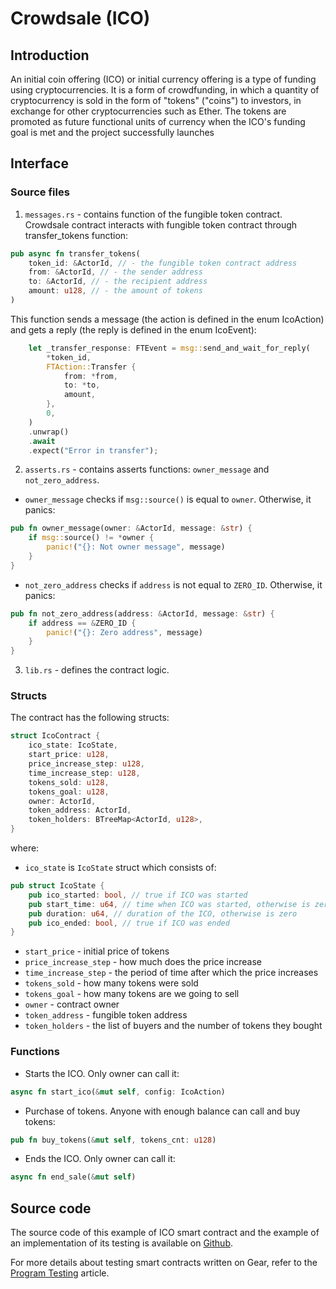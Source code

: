 # Crowdsale (ICO)

## Introduction
An initial coin offering (ICO) or initial currency offering is a type of funding using cryptocurrencies. It is a form of crowdfunding, in which a quantity of cryptocurrency is sold in the form of "tokens" ("coins") to investors, in exchange for other cryptocurrencies such as Ether. The tokens are promoted as future functional units of currency when the ICO's funding goal is met and the project successfully launches

## Interface
### Source files
1. `messages.rs` - contains function of the fungible token contract. Crowdsale contract interacts with fungible token contract through transfer_tokens function:
```rust
pub async fn transfer_tokens(
    token_id: &ActorId, // - the fungible token contract address
    from: &ActorId, // - the sender address
    to: &ActorId, // - the recipient address
    amount: u128, // - the amount of tokens
) 
```
This function sends a message (the action is defined in the enum IcoAction) and gets a reply (the reply is defined in the enum IcoEvent):
```rust
    let _transfer_response: FTEvent = msg::send_and_wait_for_reply(
        *token_id,
        FTAction::Transfer {
            from: *from,
            to: *to,
            amount,
        },
        0,
    )
    .unwrap()
    .await
    .expect("Error in transfer");
```

2. `asserts.rs` - contains asserts functions: `owner_message` and `not_zero_address`. 
- `owner_message` checks if `msg::source()` is equal to `owner`. Otherwise, it panics:
```rust
pub fn owner_message(owner: &ActorId, message: &str) {
    if msg::source() != *owner {
        panic!("{}: Not owner message", message)
    }
}
```
- `not_zero_address` checks if `address` is not equal to `ZERO_ID`. Otherwise, it panics:
```rust
pub fn not_zero_address(address: &ActorId, message: &str) {
    if address == &ZERO_ID {
        panic!("{}: Zero address", message)
    }
}
```

3. `lib.rs` - defines the contract logic.

### Structs
The contract has the following structs:
```rust
struct IcoContract {
    ico_state: IcoState,
    start_price: u128,
    price_increase_step: u128,
    time_increase_step: u128,
    tokens_sold: u128,
    tokens_goal: u128,
    owner: ActorId,
    token_address: ActorId,
    token_holders: BTreeMap<ActorId, u128>,
}
```
where:
- `ico_state` is `IcoState` struct which consists of:
```rust
pub struct IcoState {
    pub ico_started: bool, // true if ICO was started
    pub start_time: u64, // time when ICO was started, otherwise is zero
    pub duration: u64, // duration of the ICO, otherwise is zero
    pub ico_ended: bool, // true if ICO was ended
}
```
- `start_price` - initial price of tokens
- `price_increase_step` - how much does the price increase
- `time_increase_step` - the period of time after which the price increases
- `tokens_sold` - how many tokens were sold
- `tokens_goal` - how many tokens are we going to sell
- `owner` - contract owner
- `token_address` - fungible token address 
- `token_holders` - the list of buyers and the number of tokens they bought

### Functions
- Starts the ICO. Only owner can call it:
```rust
async fn start_ico(&mut self, config: IcoAction)
```

- Purchase of tokens. Anyone with enough balance can call and buy tokens:
```rust
pub fn buy_tokens(&mut self, tokens_cnt: u128)
```

- Ends the ICO. Only owner can call it:
```rust
async fn end_sale(&mut self)
```

## Source code
The source code of this example of ICO smart contract and the example of an implementation of its testing is available on [Github](https://github.com/gear-dapps/crowdsale-ico).

For more details about testing smart contracts written on Gear, refer to the [Program Testing](https://wiki.gear-tech.io/developing-contracts/testing) article.
